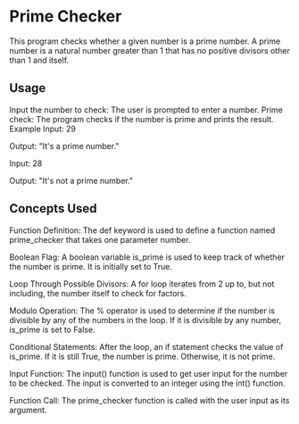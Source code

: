 # Prime Checker
This program checks whether a given number is a prime number. A prime number is a natural number greater than 1 that has no positive divisors other than 1 and itself.

## Usage
Input the number to check: The user is prompted to enter a number.
Prime check: The program checks if the number is prime and prints the result.
Example
Input: 29

Output: "It's a prime number."

Input: 28

Output: "It's not a prime number."

## Concepts Used
Function Definition: The def keyword is used to define a function named prime_checker that takes one parameter number.

Boolean Flag: A boolean variable is_prime is used to keep track of whether the number is prime. It is initially set to True.

Loop Through Possible Divisors: A for loop iterates from 2 up to, but not including, the number itself to check for factors.

Modulo Operation: The % operator is used to determine if the number is divisible by any of the numbers in the loop. If it is divisible by any number, is_prime is set to False.

Conditional Statements: After the loop, an if statement checks the value of is_prime. If it is still True, the number is prime. Otherwise, it is not prime.

Input Function: The input() function is used to get user input for the number to be checked. The input is converted to an integer using the int() function.

Function Call: The prime_checker function is called with the user input as its argument.
